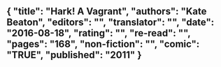 {
 "title": "Hark! A Vagrant",
 "authors": "Kate Beaton",
 "editors": "",
 "translator": "",
 "date": "2016-08-18",
 "rating": "",
 "re-read": "",
 "pages": "168",
 "non-fiction": "",
 "comic": "TRUE",
 "published": "2011"
}
---


